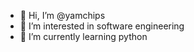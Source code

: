 - 👋 Hi, I’m @yamchips
- 👀 I’m interested in software engineering
- 🌱 I’m currently learning python


<!---
yamchips/yamchips is a ✨ special ✨ repository because its `README.md` (this file) appears on your GitHub profile.
You can click the Preview link to take a look at your changes.
--->
